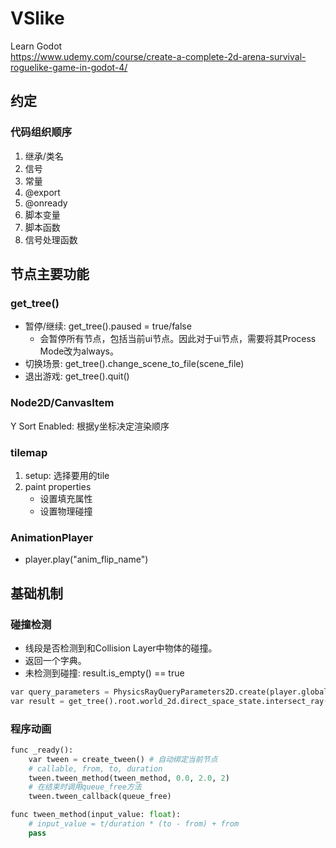 # VSlike
Learn Godot  
https://www.udemy.com/course/create-a-complete-2d-arena-survival-roguelike-game-in-godot-4/

## 约定

### 代码组织顺序
1. 继承/类名
2. 信号
3. 常量
4. @export
5. @onready
6. 脚本变量
6. 脚本函数
7. 信号处理函数


## 节点主要功能

### get_tree()
- 暂停/继续: get_tree().paused = true/false
    - 会暂停所有节点，包括当前ui节点。因此对于ui节点，需要将其Process Mode改为always。
- 切换场景: get_tree().change_scene_to_file(scene_file)
- 退出游戏: get_tree().quit()

### Node2D/CanvasItem
Y Sort Enabled: 根据y坐标决定渲染顺序

### tilemap
1. setup: 选择要用的tile
2. paint properties
    - 设置填充属性
    - 设置物理碰撞

### AnimationPlayer
- player.play("anim_flip_name")

## 基础机制

### 碰撞检测
- 线段是否检测到和Collision Layer中物体的碰撞。
- 返回一个字典。
- 未检测到碰撞: result.is_empty() == true
```python
var query_parameters = PhysicsRayQueryParameters2D.create(player.global_position, spawn_position, 1)
var result = get_tree().root.world_2d.direct_space_state.intersect_ray(query_parameters)
```

### 程序动画
```python
func _ready():
    var tween = create_tween() # 自动绑定当前节点
    # callable, from, to, duration
    tween.tween_method(tween_method, 0.0, 2.0, 2)
    # 在结束时调用queue_free方法
    tween.tween_callback(queue_free)

func tween_method(input_value: float):
    # input_value = t/duration * (to - from) + from
    pass
```
